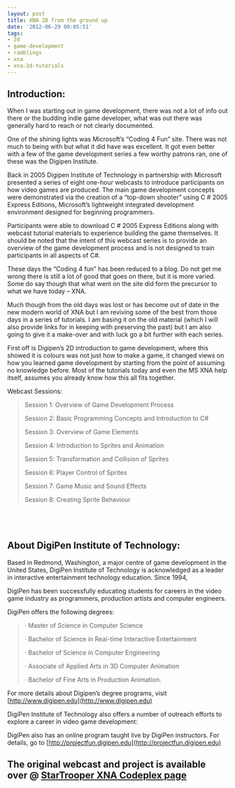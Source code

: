 ```yaml
---
layout: post
title: XNA 2D from the ground up
date: '2012-06-29 09:05:51'
tags:
- 2d
- game-development
- ramblings
- xna
- xna-2d-tutorials
---
```


## Introduction:

When I was starting out in game development, there was not a lot of info out there or the budding indie game developer, what was out there was generally hard to reach or not clearly documented.

One of the shining lights was Microsoft’s “Coding 4 Fun” site. There was not much to being with but what it did have was excellent. It got even better with a few of the game development series a few worthy patrons ran, one of these was the Digipen Institute.

Back in 2005 Digipen Institute of Technology in partnership with Microsoft presented a series of eight one-hour webcasts to introduce participants on how video games are produced. The main game development concepts were demonstrated via the creation of a “top-down shooter” using C # 2005 Express Editions, Microsoft’s lightweight integrated development environment designed for beginning programmers.

Participants were able to download C # 2005 Express Editions along with webcast tutorial materials to experience building the game themselves. It should be noted that the intent of this webcast series is to provide an overview of the game development process and is not designed to train participants in all aspects of C#.

These days the “Coding 4 fun” has been reduced to a blog. Do not get me wrong there is still a lot of good that goes on there, but it is more varied. Some do say though that what went on the site did form the precursor to what we have today – XNA.

Much though from the old days was lost or has become out of date in the new modern world of XNA but I am reviving some of the best from those days in a series of tutorials. I am basing it on the old material (which I will also provide links for in keeping with preserving the past) but I am also going to give it a make-over and with luck go a bit further with each series.

First off is Digipen’s 2D introduction to game development, where this showed it is colours was not just how to make a game, it changed views on how you learned game development by starting from the point of assuming no knowledge before. Most of the tutorials today and even the MS XNA help itself, assumes you already know how this all fits together.

Webcast Sessions:

> Session 1: Overview of Game Development Process
> 
> Session 2: Basic Programming Concepts and Introduction to C#
> 
> Session 3: Overview of Game Elements
> 
> Session 4: Introduction to Sprites and Animation
> 
> Session 5: Transformation and Collision of Sprites
> 
> Session 6: Player Control of Sprites
> 
> Session 7: Game Music and Sound Effects
> 
> Session 8: Creating Sprite Behaviour

## &nbsp;

## About DigiPen Institute of Technology:

Based in Redmond, Washington, a major centre of game development in the United States, DigiPen Institute of Technology is acknowledged as a leader in interactive entertainment technology education. Since 1994,

DigiPen has been successfully educating students for careers in the video game industry as programmers, production artists and computer engineers.

DigiPen offers the following degrees:

> · Master of Science in Computer Science
> 
> · Bachelor of Science in Real-time Interactive Entertainment
> 
> · Bachelor of Science in Computer Engineering
> 
> · Associate of Applied Arts in 3D Computer Animation
> 
> · Bachelor of Fine Arts in Production Animation.

For more details about Digipen’s degree programs, visit [http://www.digipen.edu](http://www.digipen.edu)

DigiPen Institute of Technology also offers a number of outreach efforts to explore a career in video game development:

DigiPen also has an online program taught live by DigiPen instructors. For details, go to [http://projectfun.digipen.edu](http://projectfun.digipen.edu)

## The original webcast and project is available over @ [StarTrooper XNA Codeplex page](http://startrooper2dxna.codeplex.com)
